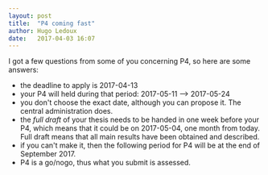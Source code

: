 ```yaml
---
layout: post
title:  "P4 coming fast"
author: Hugo Ledoux
date:   2017-04-03 16:07
---
```


I got a few questions from some of you concerning P4, so here are some answers:

  - the deadline to apply is 2017-04-13
  - your P4 will held during that period: 2017-05-11 –> 2017-05-24
  - you don't choose the exact date, although you can propose it. The central administration does.
  - the *full draft* of your thesis needs to be handed in one week before your P4, which means that it could be on 2017-05-04, one month from today. Full draft means that all main results have been obtained and described.
  - if you can't make it, then the following period for P4 will be at the end of September 2017.
  - P4 is a go/nogo, thus what you submit is assessed.

  



